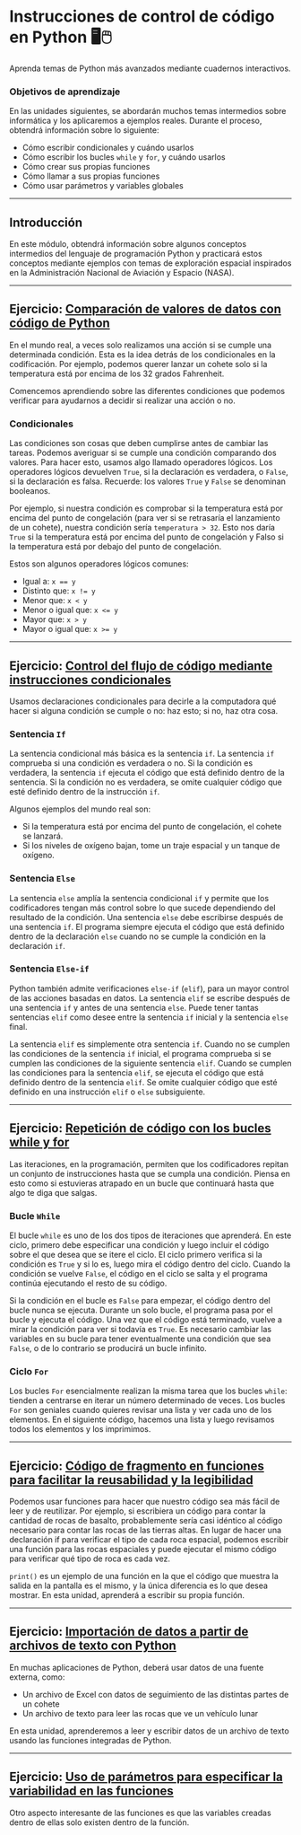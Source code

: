# Instrucciones de control de código en Python 🖥️🖱️

Aprenda temas de Python más avanzados mediante cuadernos interactivos.

### Objetivos de aprendizaje

En las unidades siguientes, se abordarán muchos temas intermedios sobre informática y los aplicaremos a ejemplos reales. Durante el proceso, obtendrá información sobre lo siguiente:

* Cómo escribir condicionales y cuándo usarlos
* Cómo escribir los bucles `while` y `for`, y cuándo usarlos
* Cómo crear sus propias funciones
* Cómo llamar a sus propias funciones
* Cómo usar parámetros y variables globales

<hr/>

## Introducción

En este módulo, obtendrá información sobre algunos conceptos intermedios del lenguaje de programación Python y practicará estos conceptos mediante ejemplos con temas de exploración espacial inspirados en la Administración Nacional de Aviación y Espacio (NASA).

<hr/>

## Ejercicio: [Comparación de valores de datos con código de Python](https://github.com/ZairBulos/python-exploracion-espacial/blob/main/04/2-conditions.ipynb)

En el mundo real, a veces solo realizamos una acción si se cumple una determinada condición. Esta es la idea detrás de los condicionales en la codificación. Por ejemplo, podemos querer lanzar un cohete solo si la temperatura está por encima de los 32 grados Fahrenheit.

Comencemos aprendiendo sobre las diferentes condiciones que podemos verificar para ayudarnos a decidir si realizar una acción o no.

### Condicionales

Las condiciones son cosas que deben cumplirse antes de cambiar las tareas. Podemos averiguar si se cumple una condición comparando dos valores. Para hacer esto, usamos algo llamado operadores lógicos. Los operadores lógicos devuelven `True`, si la declaración es verdadera, o `False`, si la declaración es falsa. Recuerde: los valores `True` y `False` se denominan booleanos.

Por ejemplo, si nuestra condición es comprobar si la temperatura está por encima del punto de congelación (para ver si se retrasaría el lanzamiento de un cohete), nuestra condición sería `temperatura > 32`. Esto nos daría `True` si la temperatura está por encima del punto de congelación y Falso si la temperatura está por debajo del punto de congelación.

Estos son algunos operadores lógicos comunes:

* Igual a: `x == y`
* Distinto que: `x != y`
* Menor que: `x < y`
* Menor o igual que: `x <= y`
* Mayor que: `x > y`
* Mayor o igual que: `x >= y`

<hr/>

## Ejercicio: [Control del flujo de código mediante instrucciones condicionales](https://github.com/ZairBulos/python-exploracion-espacial/blob/main/04/3-if-statements.ipynb)

Usamos declaraciones condicionales para decirle a la computadora qué hacer si alguna condición se cumple o no: haz esto; si no, haz otra cosa.

### Sentencia `If`

La sentencia condicional más básica es la sentencia `if`. La sentencia `if` comprueba si una condición es verdadera o no. Si la condición es verdadera, la sentencia `if` ejecuta el código que está definido dentro de la sentencia. Si la condición no es verdadera, se omite cualquier código que esté definido dentro de la instrucción `if`.

Algunos ejemplos del mundo real son:

* Si la temperatura está por encima del punto de congelación, el cohete se lanzará.
* Si los niveles de oxígeno bajan, tome un traje espacial y un tanque de oxígeno.

### Sentencia `Else`

La sentencia `else` amplía la sentencia condicional `if` y permite que los codificadores tengan más control sobre lo que sucede dependiendo del resultado de la condición. Una sentencia `else` debe escribirse después de una sentencia `if`. El programa siempre ejecuta el código que está definido dentro de la declaración `else` cuando no se cumple la condición en la declaración `if`.

### Sentencia `Else-if`

Python también admite verificaciones `else-if` (`elif`), para un mayor control de las acciones basadas en datos. La sentencia `elif` se escribe después de una sentencia `if` y antes de una sentencia `else`. Puede tener tantas sentencias `elif` como desee entre la sentencia `if` inicial y la sentencia `else` final.

La sentencia `elif` es simplemente otra sentencia `if`. Cuando no se cumplen las condiciones de la sentencia `if` inicial, el programa comprueba si se cumplen las condiciones de la siguiente sentencia `elif`. Cuando se cumplen las condiciones para la sentencia `elif`, se ejecuta el código que está definido dentro de la sentencia `elif`. Se omite cualquier código que esté definido en una instrucción `elif` o `else` subsiguiente.

<hr/>

## Ejercicio: [Repetición de código con los bucles while y for](https://github.com/ZairBulos/python-exploracion-espacial/blob/main/04/4-iterations.ipynb)

Las iteraciones, en la programación, permiten que los codificadores repitan un conjunto de instrucciones hasta que se cumpla una condición. Piensa en esto como si estuvieras atrapado en un bucle que continuará hasta que algo te diga que salgas.

### Bucle `While`

El bucle `while` es uno de los dos tipos de iteraciones que aprenderá. En este ciclo, primero debe especificar una condición y luego incluir el código sobre el que desea que se itere el ciclo. El ciclo primero verifica si la condición es `True` y si lo es, luego mira el código dentro del ciclo. Cuando la condición se vuelve `False`, el código en el ciclo se salta y el programa continúa ejecutando el resto de su código.

Si la condición en el bucle es `False` para empezar, el código dentro del bucle nunca se ejecuta. Durante un solo bucle, el programa pasa por el bucle y ejecuta el código. Una vez que el código está terminado, vuelve a mirar la condición para ver si todavía es `True`. Es necesario cambiar las variables en su bucle para tener eventualmente una condición que sea `False`, o de lo contrario se producirá un bucle infinito.

### Ciclo `For`

Los bucles `For` esencialmente realizan la misma tarea que los bucles `while`: tienden a centrarse en iterar un número determinado de veces. Los bucles `For` son geniales cuando quieres revisar una lista y ver cada uno de los elementos. En el siguiente código, hacemos una lista y luego revisamos todos los elementos y los imprimimos.

<hr/>

## Ejercicio: [Código de fragmento en funciones para facilitar la reusabilidad y la legibilidad](https://github.com/ZairBulos/python-exploracion-espacial/blob/main/04/5-functions.ipynb)

Podemos usar funciones para hacer que nuestro código sea más fácil de leer y de reutilizar. Por ejemplo, si escribiera un código para contar la cantidad de rocas de basalto, probablemente sería casi idéntico al código necesario para contar las rocas de las tierras altas. En lugar de hacer una declaración if para verificar el tipo de cada roca espacial, podemos escribir una función para las rocas espaciales y puede ejecutar el mismo código para verificar qué tipo de roca es cada vez.

`print()` es un ejemplo de una función en la que el código que muestra la salida en la pantalla es el mismo, y la única diferencia es lo que desea mostrar. En esta unidad, aprenderá a escribir su propia función.

<hr/>

## Ejercicio: [Importación de datos a partir de archivos de texto con Python](https://github.com/ZairBulos/python-exploracion-espacial/blob/main/04/6-read-text-file.ipynb)

En muchas aplicaciones de Python, deberá usar datos de una fuente externa, como:

* Un archivo de Excel con datos de seguimiento de las distintas partes de un cohete
* Un archivo de texto para leer las rocas que ve un vehículo lunar

En esta unidad, aprenderemos a leer y escribir datos de un archivo de texto usando las funciones integradas de Python.

<hr/>

## Ejercicio: [Uso de parámetros para especificar la variabilidad en las funciones](https://github.com/ZairBulos/python-exploracion-espacial/blob/main/04/7-parameters.ipynb)

Otro aspecto interesante de las funciones es que las variables creadas dentro de ellas solo existen dentro de la función.
